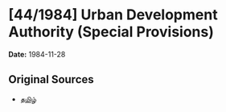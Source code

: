 # [44/1984] Urban Development Authority (Special Provisions)

**Date:** 1984-11-28

## Original Sources

- [தமிழ்](https://documents.gov.lk/view/acts/1984/11/44-1984_T.pdf)
